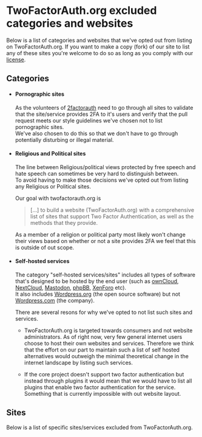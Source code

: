 # TwoFactorAuth.org excluded categories and websites

Below is a list of categories and websites that we've opted out from listing on TwoFactorAuth.org. If you want to make a copy (fork) of our site to list any of these sites you're welcome to do so as long as you comply with our [license](https://github.com/2factorauth/twofactorauth/blob/master/LICENSE).

## Categories

*   #### Pornographic sites

    As the volunteers of [2factorauth](https://github.com/2factorauth) need to go through all sites to validate that the site/service provides 2FA to it's users and verify that the pull request meets our style guidelines we've chosen not   to list pornographic sites.  
    We've also chosen to do this so that we don't have to go through potentially disturbing or illegal material.

*   #### Religious and Political sites

    The line between Religious/political views protected by free speech and hate speech can sometimes be very hard to distinguish between.  
    To avoid having to make those decisions we've opted out from listing any Religious or Political sites.

    Our goal with twofactorauth.org is

    > [...] to build a website (TwoFactorAuth.org) with a comprehensive list of sites that support Two Factor Authentication, as well as the methods that they provide.

    As a member of a religion or political party most likely won't change their views based on whether or not a site provides 2FA we feel that this is outside of out scope.

*   #### Self-hosted services

    The category "self-hosted services/sites" includes all types of software that's designed to be hosted by the end user (such as [ownCloud](https://owncloud.org/), [NextCloud](https://nextcloud.com/), [Mastodon](https://joinmastodon.org/), [phpBB](https://www.phpbb.com/), [XenForo](https://xenforo.com/) etc).  
    It also includes [Wordpress.org](https://wordpress.org/) (the open source software) but not [Wordpress.com](https://wordpress.com/) (the company).

    There are several resons for why we've opted to not list such sites and services.

      -   TwoFactorAuth.org is targeted towards consumers and not website administrators. As of right now, very few general internet users choose to host their own websites and services. Therefore we think that the effort on our part to maintain such a list of self hosted alternatives would outweigh the minimal theoretical change in the internet landscape by listing such services.

      -   If the core project doesn't support two factor authentication but instead through plugins it would mean that we would have to list all plugins that enable two factor authentication for the service. Something that is currently impossible with out website layout.

## Sites

Below is a list of specific sites/services excluded from TwoFactorAuth.org.
